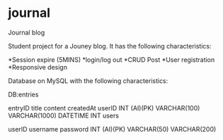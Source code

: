 # journal
Journal blog

Student project for a Jouney blog. It has the following characteristics:

*Session expire (5MINS)
*login/log out
*CRUD Post
*User registration
*Responsive design



Database on MySQL with the following characteristics:

DB:entries

 entryID	title	content	createdAt	userID
INT (AI)(PK)	VARCHAR(100)	VARCHAR(1000)	DATETIME	INT
users

 userID	username	password
INT (AI)(PK)	VARCHAR(50)	VARCHAR(200)
